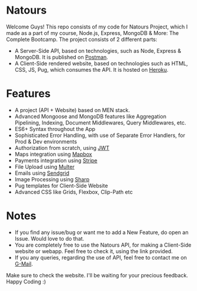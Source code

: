 # Natours
Welcome Guys! This repo consists of my code for Natours Project, which I made as a part of my course, Node.js, Express, MongoDB & More: The Complete Bootcamp. The project consists of 2 different parts:
- A Server-Side API, based on technologies, such as Node, Express & MongoDB. It is published on <a target='_blank' href='https://documenter.getpostman.com/view/10118730/TVYDdeFM'>Postman</a>.
- A Client-Side rendered website, based on technologies such as HTML, CSS, JS, Pug, which consumes the API. It is hosted on <a target='_blank' href='https://natours24.herokuapp.com'>Heroku</a>. 

# Features  
- A project (API + Website) based on MEN stack.
- Advanced Mongoose and MongoDB features like Aggregation Pipelining, Indexing, Document Middlewares, Query Middlewares, etc.  
- ES6+ Syntax throughout the App
- Sophisticated Error Handling, with use of Separate Error Handlers, for Prod & Dev environments
- Authorization from scratch, using <a target="_blank" href = 'https://jwt.io/'>JWT</a>
- Maps integration using <a target="_blank" href = 'https://mapbox.com'>Mapbox</a>
- Payments integration using <a target="_blank" href = 'https://stripe.com/en-in'>Stripe</a>
- File Upload using <a target="_blank" href = 'https://github.com/expressjs/multer'>Multer</a> 
- Emails using <a target='_blank' href = 'https://sendgrid.com'>Sendgrid</a> 
- Image Processing using <a target='_blank' href = 'https://github.com/lovell/sharp'>Sharp</a> 
- Pug templates for Client-Side Website
- Advanced CSS like Grids, Flexbox, Clip-Path etc  

# Notes
- If you find any issue/bug or want me to add a New Feature, do open an Issue. Would love to do that.
- You are completely free to use the Natours API, for making a Client-Side website or webapp. Feel free to check it, using the link provided.
- If you any queries, regarding the use of API, feel free to contact me on <a href="mailto:mittalvishesh021@gmail.com">G-Mail</a>.

Make sure to check the website. I'll be waiting for your precious feedback.
Happy Coding :)